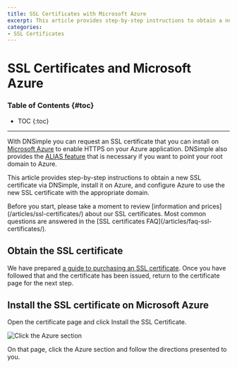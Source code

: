 ```yaml
---
title: SSL Certificates with Microsoft Azure
excerpt: This article provides step-by-step instructions to obtain a new SSL certificate via DNSimple, install it on Azure, and configure your Azure application.
categories:
- SSL Certificates
---
```


# SSL Certificates and Microsoft Azure

### Table of Contents {#toc}

* TOC
{:toc}

---

With DNSimple you can request an SSL certificate that you can install on [Microsoft Azure](https://azure.microsoft.com/) to enable HTTPS on your Azure application. DNSimple also provides the [ALIAS feature](/articles/alias-record) that is necessary if you want to point your root domain to Azure.

This article provides step-by-step instructions to obtain a new SSL certificate via DNSimple, install it on Azure, and configure Azure to use the new SSL certificate with the appropriate domain.

<tip>
Before you start, please take a moment to review [information and prices](/articles/ssl-certificates/) about our SSL certificates. Most common questions are answered in the [SSL certificates FAQ](/articles/faq-ssl-certificates/).
</tip>

## Obtain the SSL certificate

We have prepared [a guide to purchasing an SSL certificate](/articles/purchasing-ssl-certificates/). Once you have followed that and the certificate has been issued, return to the certificate page for the next step.

## Install the SSL certificate on Microsoft Azure

Open the certificate page and click <label>Install the SSL Certificate</label>.

![Click the Azure section](/files/certificate-installer-azure.png)

On that page, click the Azure section and follow the directions presented to you.
